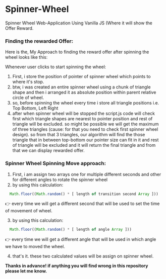 # Spinner-Wheel
Spinner Wheel Web-Application Using Vanilla JS (Where it will show the Offer Reward.

### Finding the rewarded Offer:

Here is the, My Approach to finding the reward offer after spinning the wheel looks like this:

Whenever user clicks to start spinning the wheel:
1. First, i store the position of pointer of spinner wheel which points to where it's stop.
2. btw, i was created an entire spinner wheel using a chunk of triangle shape and then i arranged it as absolute position within parent relative circle of wheel.
3. so, before spinning the wheel every time i store all triangle positions i.e. Top Bottom, Left Right
4. after when spinner wheel will be stopped the script.js code will check first which triangle shapes are nearest to pointer position and rest of triangle will be excluded. so might be possible we will get the maximum of three triangles (cause: for that you need to check first spinner wheel design). so from that 3 triangles, our algorithm will find the those triangle that in between top-bottom our pointer size can fit in it and rest of triangle will be excluded and it will return the final triangle and from that we can display rewarded offer.  


### Spinner Wheel Spinning Move approach:

1. First, i am assign two arrays one for multiple different seconds and other for different angles to rotate the spinner wheel
2. by using this calculation: 
```javascript 
  Math.floor((Math.random() * [ length of transition second Array ]))
``` 
:point_right:	 every time we will get a different second that will be used to set the time of movement of wheel.

3. by using this calculation: 
```javascript
  Math.floor((Math.random() * [ length of angle Array ]))
``` 
:point_right:	 every time we will get a different angle that will be used in which angle we have to moved the wheel.

4. that's it. these two calculated values will be assign on spinner wheel.

**Thanks in advance! if anything you will find wrong in this repository please let me know.**

